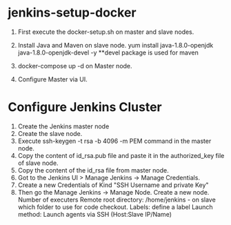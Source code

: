 # jenkins-setup-docker

  1. First execute the docker-setup.sh on master and slave nodes.
  2. Install Java and Maven on slave node.
      yum install java-1.8.0-openjdk java-1.8.0-openjdk-devel -y **devel package is used for maven
      
  3. docker-compose up -d on Master node.
  4. Configure Master via UI.

# Configure Jenkins Cluster
  
  1. Create the Jenkins master node
  2. Create the slave node.
  3. Execute ssh-keygen -t rsa -b 4096 -m PEM command in the master node.
  4. Copy the content of id_rsa.pub file and paste it in the authorized_key file of slave node.
  5. Copy the content of the id_rsa file from master node.
  6. Got to the Jenkins UI > Manage Jenkins -> Manage Credentials.
  7. Create a new Credentials of Kind "SSH Username and private Key"
  8. Then go the Manage Jenkins -> Manage Node. Create a new node.
      Number of executers
      Remote root directory: /home/jenkins - on slave which folder to use for code checkout.
      Labels: define a label
      Launch method: Launch agents via SSH (Host:Slave IP/Name)


